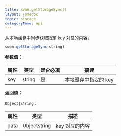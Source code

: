```yaml
---
title: swan.getStorageSync()
layout: gamedoc
topic: storage
categoryName: api
---
```


从本地缓存中同步获取指定 key 对应的内容。

```js
swan.getStorageSync(string)
```

**参数值：**

|属性|类型|是否必填|描述|
|-|-|-|-|
|key|string|是|本地缓存中指定的 key|

**返回值：**

`Object|string`：

|属性|类型|描述|
|-|-|-|
|data|Object<span class="vsplit"></span>string|key 对应的内容|